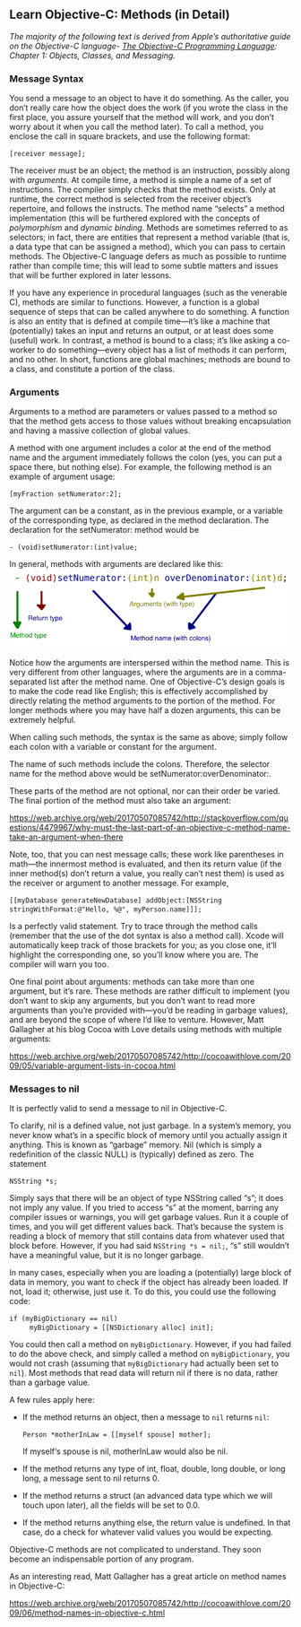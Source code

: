 ## Learn Objective-C: Methods (in Detail)

*The majority of the following text is derived from Apple’s authoritative guide on the Objective-C language- [The Objective-C Programming Language](https://developer.apple.com/library/archive/documentation/Cocoa/Conceptual/ObjectiveC/Introduction/introObjectiveC.html): Chapter 1: Objects, Classes, and Messaging.*

### Message Syntax

You send a message to an object to have it do something. As the caller, you don’t really care how the object does the work (if you wrote the class in the first place, you assure yourself that the method will work, and you don’t worry about it when you call the method later). To call a method, you enclose the call in square brackets, and use the following format:

```objc
[receiver message];
```

The receiver must be an object; the method is an instruction, possibly along with *arguments*. At compile time, a method is simple a name of a set of instructions. The compiler simply checks that the method exists. Only at runtime, the correct method is selected from the receiver object’s repertoire, and follows the instructs. The method name “selects” a method implementation (this will be furthered explored with the concepts of *polymorphism* and *dynamic binding*. Methods are sometimes referred to as selectors; in fact, there are entities that represent a method variable (that is, a data type that can be assigned a method), which you can pass to certain methods. The Objective-C language defers as much as possible to runtime rather than compile time; this will lead to some subtle matters and issues that will be further explored in later lessons.

If you have any experience in procedural languages (such as the venerable C), methods are similar to functions. However, a function is a global sequence of steps that can be called anywhere to do something. A function is also an entity that is defined at compile time—it’s like a machine that (potentially) takes an input and returns an output, or at least does some (useful) work. In contrast, a method is bound to a class; it’s like asking a co-worker to do something—every object has a list of methods it can perform, and no other. In short, functions are global machines; methods are bound to a class, and constitute a portion of the class.

### Arguments

Arguments to a method are parameters or values passed to a method so that the method gets access to those values without breaking encapsulation and having a massive collection of global values.

A method with one argument includes a color at the end of the method name and the argument immediately follows the colon (yes, you can put a space there, but nothing else). For example, the following method is an example of argument usage:

```objc
[myFraction setNumerator:2];
```

The argument can be a constant, as in the previous example, or a variable of the corresponding type, as declared in the method declaration. The declaration for the setNumerator: method would be

```objc
- (void)setNumerator:(int)value;
```

In general, methods with arguments are declared like this: 
![Objective-C method declaration](../image_resources/method-declaration-syntax.png)

Notice how the arguments are interspersed within the method name. This is very different from other languages, where the arguments are in a comma-separated list after the method name. One of Objective-C’s design goals is to make the code read like English; this is effectively accomplished by directly relating the method arguments to the portion of the method. For longer methods where you may have half a dozen arguments, this can be extremely helpful.

When calling such methods, the syntax is the same as above; simply follow each colon with a variable or constant for the argument.

The name of such methods include the colons. Therefore, the selector name for the method above would be setNumerator:overDenominator:.

These parts of the method are not optional, nor can their order be varied. The final portion of the method must also take an argument:

https://web.archive.org/web/20170507085742/http://stackoverflow.com/questions/4479967/why-must-the-last-part-of-an-objective-c-method-name-take-an-argument-when-there

Note, too, that you can nest message calls; these work like parentheses in math—the innermost method is evaluated, and then its return value (if the inner method(s) don’t return a value, you really can’t nest them) is used as the receiver or argument to another message. For example,

```objc
[[myDatabase generateNewDatabase] addObject:[NSString stringWithFormat:@"Hello, %@", myPerson.name]]];
```

Is a perfectly valid statement. Try to trace through the method calls (remember that the use of the dot syntax is also a method call). Xcode will automatically keep track of those brackets for you; as you close one, it’ll highlight the corresponding one, so you’ll know where you are. The compiler will warn you too.

One final point about arguments: methods can take more than one argument, but it’s rare. These methods are rather difficult to implement (you don’t want to skip any arguments, but you don’t want to read more arguments than you’re provided with—you’d be reading in garbage values), and are beyond the scope of where I’d like to venture. However, Matt Gallagher at his blog Cocoa with Love details using methods with multiple arguments:

https://web.archive.org/web/20170507085742/http://cocoawithlove.com/2009/05/variable-argument-lists-in-cocoa.html

### Messages to nil

It is perfectly valid to send a message to nil in Objective-C.

To clarify, nil is a defined value, not just garbage. In a system’s memory, you never know what’s in a specific block of memory until you actually assign it anything. This is known as “garbage” memory. Nil (which is simply a redefinition of the classic NULL) is (typically) defined as zero. The statement

```objc
NSString *s;
```

Simply says that there will be an object of type NSString called “s”; it does not imply any value. If you tried to access “s” at the moment, barring any compiler issues or warnings, you will get garbage values. Run it a couple of times, and you will get different values back. That’s because the system is reading a block of memory that still contains data from whatever used that block before. However, if you had said `NSString *s = nil;`, “s” still wouldn’t have a meaningful value, but it is no longer garbage.

In many cases, especially when you are loading a (potentially) large block of data in memory, you want to check if the object has already been loaded. If not, load it; otherwise, just use it. To do this, you could use the following code:

```objc
if (myBigDictionary == nil)
     myBigDictionary = [[NSDictionary alloc] init];
```

You could then call a method on `myBigDictionary`. However, if you had failed to do the above check, and simply called a method on `myBigDictionary`, you would not crash (assuming that `myBigDictionary` had actually been set to `nil`). Most methods that read data will return nil if there is no data, rather than a garbage value.

A few rules apply here:

* If the method returns an object, then a message to `nil` returns `nil`:

    ```objc
    Person *motherInLaw = [[myself spouse] mother];
    ```
    
    If myself‘s spouse is nil, motherInLaw would also be nil.

* If the method returns any type of int, float, double, long double, or long long, a message sent to nil returns 0.

* If the method returns a struct (an advanced data type which we will touch upon later), all the fields will be set to 0.0.

* If the method returns anything else, the return value is undefined. In that case, do a check for whatever valid values you would be expecting.

Objective-C methods are not complicated to understand. They soon become an indispensable portion of any program.

As an interesting read, Matt Gallagher has a great article on method names in Objective-C:

https://web.archive.org/web/20170507085742/http://cocoawithlove.com/2009/06/method-names-in-objective-c.html
